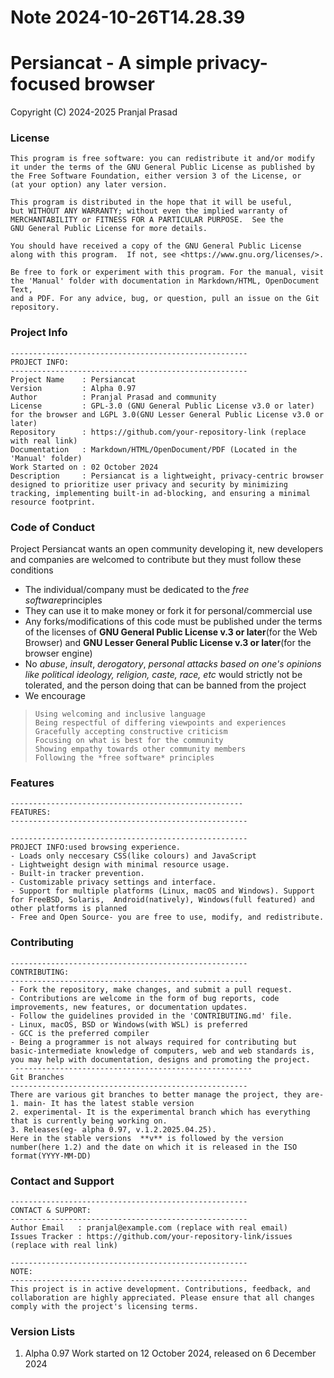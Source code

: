 Note 2024-10-26T14.28.39
========================

# Persiancat - A simple privacy-focused browser
   Copyright (C) 2024-2025 Pranjal Prasad
### License
    This program is free software: you can redistribute it and/or modify
    it under the terms of the GNU General Public License as published by
    the Free Software Foundation, either version 3 of the License, or
    (at your option) any later version.

    This program is distributed in the hope that it will be useful,
    but WITHOUT ANY WARRANTY; without even the implied warranty of
    MERCHANTABILITY or FITNESS FOR A PARTICULAR PURPOSE.  See the
    GNU General Public License for more details.

    You should have received a copy of the GNU General Public License
    along with this program.  If not, see <https://www.gnu.org/licenses/>.

    Be free to fork or experiment with this program. For the manual, visit
    the 'Manual' folder with documentation in Markdown/HTML, OpenDocument Text,
    and a PDF. For any advice, bug, or question, pull an issue on the Git repository.
    
### Project Info
    -----------------------------------------------------
    PROJECT INFO:
    -----------------------------------------------------
    Project Name    : Persiancat
    Version         : Alpha 0.97
    Author          : Pranjal Prasad and community
    License         : GPL-3.0 (GNU General Public License v3.0 or later) for the browser and LGPL 3.0(GNU Lesser General Public License v3.0 or later)
    Repository      : https://github.com/your-repository-link (replace with real link)
    Documentation   : Markdown/HTML/OpenDocument/PDF (Located in the 'Manual' folder)
    Work Started on : 02 October 2024
    Description     : Persiancat is a lightweight, privacy-centric browser designed to prioritize user privacy and security by minimizing tracking, implementing built-in ad-blocking, and ensuring a minimal resource footprint.

### Code of Conduct
Project Persiancat wants an open community developing it, new developers and companies are welcomed to contribute but they must follow these conditions
* The individual/company must be dedicated to the *free software*principles
* They can use it to make money or fork it for personal/commercial use
* Any forks/modifications of this code must be published under the terms of the licenses of **GNU General Public License v.3 or later**(for the Web Browser) and **GNU Lesser General Public License v.3 or later**(for the browser engine)
* No *abuse*, *insult*, *derogatory*, *personal attacks based on one's opinions like political ideology, religion, caste, race, etc* would strictly not be tolerated, and the person doing that can be banned from the project
*  We encourage
>     Using welcoming and inclusive language
>     Being respectful of differing viewpoints and experiences
>     Gracefully accepting constructive criticism
>     Focusing on what is best for the community
>     Showing empathy towards other community members
>     Following the *free software* principles

### Features
    ----------------------------------------------------
    FEATURES:
    -----------------------------------------------------
  
    -----------------------------------------------------
    PROJECT INFO:used browsing experience.
    - Loads only neccesary CSS(like colours) and JavaScript
    - Lightweight design with minimal resource usage.
    - Built-in tracker prevention.
    - Customizable privacy settings and interface.
    - Support for multiple platforms (Linux, macOS and Windows). Support for FreeBSD, Solaris,  Android(natively), Windows(full featured) and other platforms is planned
    - Free and Open Source- you are free to use, modify, and redistribute.

### Contributing
    
    -----------------------------------------------------
    CONTRIBUTING:
    -----------------------------------------------------
    - Fork the repository, make changes, and submit a pull request.
    - Contributions are welcome in the form of bug reports, code improvements, new features, or documentation updates.
    - Follow the guidelines provided in the 'CONTRIBUTING.md' file.
    - Linux, macOS, BSD or Windows(with WSL) is preferred
    - GCC is the preferred compiler
    - Being a programmer is not always required for contributing but basic-intermediate knowledge of computers, web and web standards is, you may help with documentation, designs and promoting the project.
     -----------------------------------------------------
    Git Branches
    -----------------------------------------------------
    There are various git branches to better manage the project, they are-
    1. main- It has the latest stable version
    2. experimental- It is the experimental branch which has everything that is currently being working on.
    3. Releases(eg- alpha 0.97, v.1.2.2025.04.25).
    Here in the stable versions  **v** is followed by the version number(here 1.2) and the date on which it is released in the ISO format(YYYY-MM-DD)
    
### Contact and Support

    -----------------------------------------------------
    CONTACT & SUPPORT:
    -----------------------------------------------------
    Author Email   : pranjal@example.com (replace with real email)
    Issues Tracker : https://github.com/your-repository-link/issues (replace with real link)

    -----------------------------------------------------
    NOTE:
    -----------------------------------------------------
    This project is in active development. Contributions, feedback, and collaboration are highly appreciated. Please ensure that all changes comply with the project's licensing terms.

###  Version Lists
1. Alpha 0.97
Work started on 12 October 2024, released on 6 December 2024
